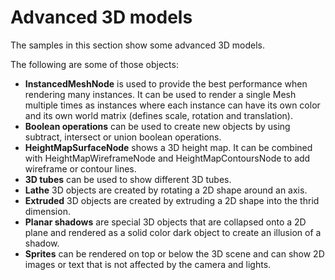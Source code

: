 ﻿# Advanced 3D models

The samples in this section show some advanced 3D models.

The following are some of those objects:
- **InstancedMeshNode** is used to provide the best performance when rendering many instances. It can be used to render a single Mesh multiple times as instances where each instance can have its own color and its own world matrix (defines scale, rotation and translation).
- **Boolean operations** can be used to create new objects by using subtract, intersect or union boolean operations.
- **HeightMapSurfaceNode** shows a 3D height map. It can be combined with HeightMapWireframeNode and HeightMapContoursNode to add wireframe or contour lines.
- **3D tubes** can be used to show different 3D tubes.
- **Lathe** 3D objects are created by rotating a 2D shape around an axis.
- **Extruded** 3D objects are created by extruding a 2D shape into the thrid dimension.
- **Planar shadows** are special 3D objects that are collapsed onto a 2D plane and rendered as a solid color dark object to create an illusion of a shadow.
- **Sprites** can be rendered on top or below the 3D scene and can show 2D images or text that is not affected by the camera and lights.